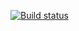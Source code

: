 [![Build status](https://ci.appveyor.com/api/projects/status/ta8phqti8x8jr7cf?svg=true)](https://ci.appveyor.com/project/zolfjk/homework-automatization-6-1)